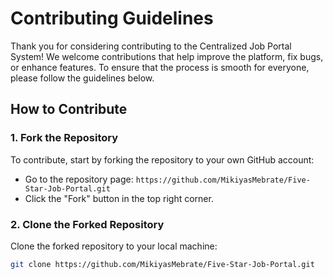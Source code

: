 # Contributing Guidelines

Thank you for considering contributing to the Centralized Job Portal System! We welcome contributions that help improve the platform, fix bugs, or enhance features. To ensure that the process is smooth for everyone, please follow the guidelines below.

## How to Contribute

### 1. **Fork the Repository**

To contribute, start by forking the repository to your own GitHub account:

- Go to the repository page: `https://github.com/MikiyasMebrate/Five-Star-Job-Portal.git`
- Click the "Fork" button in the top right corner.

### 2. **Clone the Forked Repository**

Clone the forked repository to your local machine:

```bash
git clone https://github.com/MikiyasMebrate/Five-Star-Job-Portal.git
